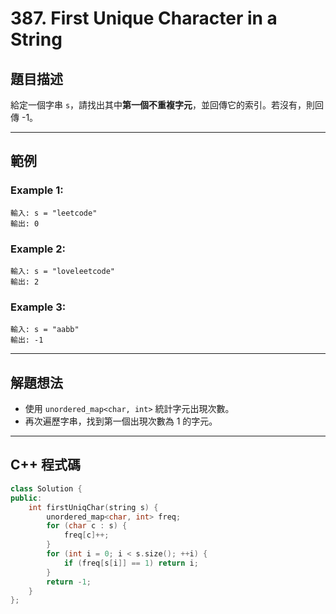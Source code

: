 # 387. First Unique Character in a String

## 題目描述

給定一個字串 `s`，請找出其中**第一個不重複字元**，並回傳它的索引。若沒有，則回傳 -1。

---

## 範例

### Example 1:

```
輸入: s = "leetcode"
輸出: 0
```

### Example 2:

```
輸入: s = "loveleetcode"
輸出: 2
```

### Example 3:

```
輸入: s = "aabb"
輸出: -1
```

---

## 解題想法

* 使用 `unordered_map<char, int>` 統計字元出現次數。
* 再次遍歷字串，找到第一個出現次數為 1 的字元。

---

## C++ 程式碼

```cpp
class Solution {
public:
    int firstUniqChar(string s) {
        unordered_map<char, int> freq;
        for (char c : s) {
            freq[c]++;
        }
        for (int i = 0; i < s.size(); ++i) {
            if (freq[s[i]] == 1) return i;
        }
        return -1;
    }
};
```